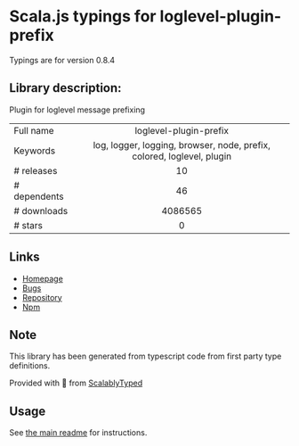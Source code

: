 
# Scala.js typings for loglevel-plugin-prefix

Typings are for version 0.8.4

## Library description:
Plugin for loglevel message prefixing

|                    |                 |
| ------------------ | :-------------: |
| Full name          | loglevel-plugin-prefix |
| Keywords           | log, logger, logging, browser, node, prefix, colored, loglevel, plugin |
| # releases         | 10 |
| # dependents       | 46 |
| # downloads        | 4086565 |
| # stars            | 0 |

## Links
- [Homepage](https://github.com/kutuluk/loglevel-plugin-prefix)
- [Bugs](https://github.com/kutuluk/loglevel-plugin-prefix/issues)
- [Repository](https://github.com/kutuluk/loglevel-plugin-prefix)
- [Npm](https://www.npmjs.com/package/loglevel-plugin-prefix)
    


## Note
This library has been generated from typescript code from first party type definitions.

Provided with :purple_heart: from [ScalablyTyped](https://github.com/oyvindberg/ScalablyTyped)

## Usage
See [the main readme](../../readme.md) for instructions.


